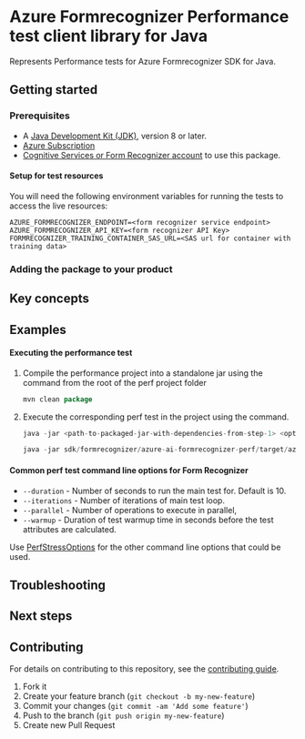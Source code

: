 # Azure Formrecognizer Performance test client library for Java

Represents Performance tests for Azure Formrecognizer SDK for Java.

## Getting started

### Prerequisites

- A [Java Development Kit (JDK)][jdk_link], version 8 or later.
- [Azure Subscription][azure_subscription]
- [Cognitive Services or Form Recognizer account][form_recognizer_account] to use this package.

#### Setup for test resources

You will need the following environment variables for running the tests to access the live resources:

```
AZURE_FORMRECOGNIZER_ENDPOINT=<form recognizer service endpoint>
AZURE_FORMRECOGNIZER_API_KEY=<form recognizer API Key>
FORMRECOGNIZER_TRAINING_CONTAINER_SAS_URL=<SAS url for container with training data>
```

### Adding the package to your product

## Key concepts

## Examples
#### Executing the performance test
1. Compile the performance project into a standalone jar using the command from the root of the perf project folder
    ```java
   mvn clean package

2. Execute the corresponding perf test in the project using the command.
   ```java
   java -jar <path-to-packaged-jar-with-dependencies-from-step-1> <options-for-the-test>
   
   java -jar sdk/formrecognizer/azure-ai-formrecognizer-perf/target/azure-ai-formrecognizer-perf-1.0.0-beta.1-jar-with-dependencies.jar custommodelrecognitiontest --warmup 1 --iterations 1 --parallel 5 --duration 120 --count 2
    ```

#### Common perf test command line options for Form Recognizer
- `--duration` - Number of seconds to run the main test for. Default is 10.
- `--iterations` - Number of iterations of main test loop.
- `--parallel` - Number of operations to execute in parallel,
- `--warmup` - Duration of test warmup time in seconds before the test attributes are calculated.

Use [PerfStressOptions](https://github.com/Azure/azure-sdk-for-java/blob/main/common/perf-test-core/src/main/java/com/azure/perf/test/core/PerfStressOptions.java)
for the other command line options that could be used.

## Troubleshooting

## Next steps

## Contributing

For details on contributing to this repository, see the [contributing guide](https://github.com/Azure/azure-sdk-for-java/blob/main/CONTRIBUTING.md).

1. Fork it
1. Create your feature branch (`git checkout -b my-new-feature`)
1. Commit your changes (`git commit -am 'Add some feature'`)
1. Push to the branch (`git push origin my-new-feature`)
1. Create new Pull Request

<!-- LINKS -->
[azure_subscription]: https://azure.microsoft.com/free
[jdk_link]: https://docs.microsoft.com/java/azure/jdk/?view=azure-java-stable
[form_recognizer_account]: https://docs.microsoft.com/azure/cognitive-services/cognitive-services-apis-create-account?tabs=multiservice%2Cwindows
